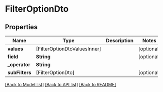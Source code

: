 # FilterOptionDto

## Properties
Name | Type | Description | Notes
------------ | ------------- | ------------- | -------------
**values** | [FilterOptionDtoValuesInner] |  | [optional] 
**field** | **String** |  | [optional] 
**_operator** | **String** |  | 
**subFilters** | [FilterOptionDto] |  | [optional] 

[[Back to Model list]](../README.md#documentation-for-models) [[Back to API list]](../README.md#documentation-for-api-endpoints) [[Back to README]](../README.md)


